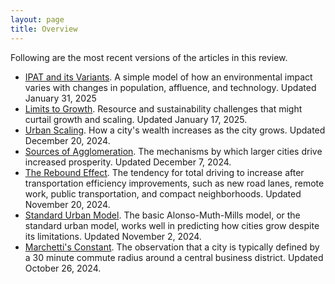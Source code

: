 ```yaml
---
layout: page
title: Overview
---
```

Following are the most recent versions of the articles in this review.

- [IPAT and its Variants](/2025-01-30-ipat). A simple model of how an environmental impact varies with changes in population, affluence, and technology. Updated January 31, 2025
- [Limits to Growth](/2025-01-17-limits-to-growth). Resource and sustainability challenges that might curtail growth and scaling. Updated January 17, 2025.
- [Urban Scaling](/2024-12-20-urban-scaling). How a city's wealth increases as the city grows. Updated December 20, 2024.
- [Sources of Agglomeration](/2024-12-07-agglomeration-sources). The mechanisms by which larger cities drive increased prosperity. Updated December 7, 2024.
- [The Rebound Effect](/2024-11-20-rebound). The tendency for total driving to increase after transportation efficiency improvements, such as new road lanes, remote work, public transportation, and compact neighborhoods. Updated November 20, 2024.
- [Standard Urban Model](/2024-11-02-sum). The basic Alonso-Muth-Mills model, or the standard urban model, works well in predicting how cities grow despite its limitations. Updated November 2, 2024.
- [Marchetti's Constant](/2024-10-26-marchetti). The observation that a city is typically defined by a 30 minute commute radius around a central business district. Updated October 26, 2024.
